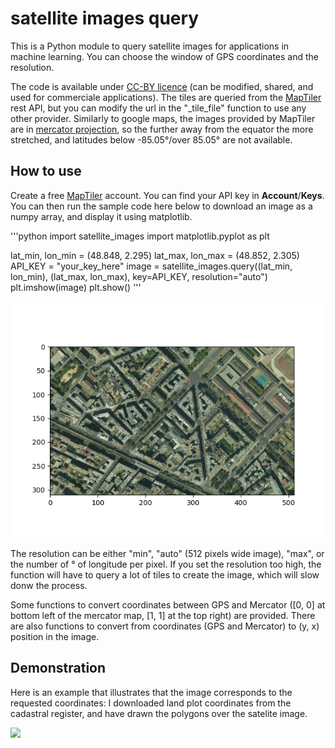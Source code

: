 # satellite images query

This is a Python module to query satellite images for applications in machine learning.
You can choose the window of GPS coordinates and the resolution.

The code is available under [CC-BY licence](https://fr.wikipedia.org/wiki/Licence_Creative_Commons) (can be modified, shared, and used for commerciale applications).
The tiles are queried from the [MapTiler](https://www.maptiler.com) rest API, but you can modify the url in the "_tile_file" function to use any other provider.
Similarly to google maps, the images provided by MapTiler are in [mercator projection](https://en.wikipedia.org/wiki/Mercator_projection), so the further away from the equator the more stretched, and latitudes below -85.05°/over 85.05° are not available.

## How to use

Create a free [MapTiler](https://www.maptiler.com/) account. You can find your API key in **Account**/**Keys**.
You can then run the sample code here below to download an image as a numpy array, and display it using matplotlib.

'''python
import satellite_images
import matplotlib.pyplot as plt

lat_min, lon_min = (48.848, 2.295)
lat_max, lon_max = (48.852, 2.305)
API_KEY = "your_key_here"
image = satellite_images.query((lat_min, lon_min), (lat_max, lon_max), key=API_KEY, resolution="auto")
plt.imshow(image)
plt.show()
'''


![](Paris.png)


The resolution can be either "min", "auto" (512 pixels wide image), "max", or the number of ° of longitude per pixel.
If you set the resolution too high, the function will have to query a lot of tiles to create the image, which will slow donw the process.


Some functions to convert coordinates between GPS and Mercator ([0, 0] at bottom left of the mercator map, [1, 1] at the top right) are provided.
There are also functions to convert from coordinates (GPS and Mercator) to (y, x) position in the image.


## Demonstration


Here is an example that illustrates that the image corresponds to the requested coordinates:
I downloaded land plot coordinates from the cadastral register, and have drawn the polygons over the satelite image.


![](land_plots_outlines_white.png)






